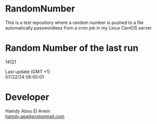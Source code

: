 # RandomNumber    
This is a test repository where a random number is pushed to a file automatically passwordless from a cron job in my Linux CentOS server    
# Random Number of the last run   
14121
      
Last update (GMT +1)    
07/22/24 06:00:01
# Developer    
Hamdy Abou El Anein   
hamdy.aea@protonmail.com
